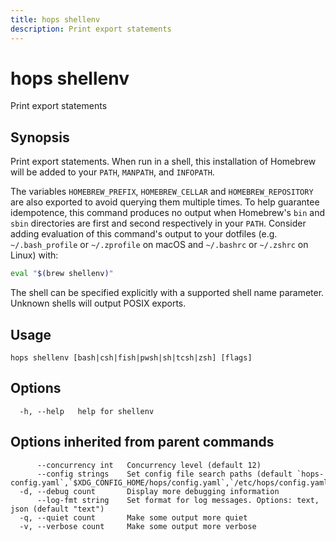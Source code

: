 ```yaml
---
title: hops shellenv
description: Print export statements
---
```


<!--
This documentation is auto generated by a script.
Please do not edit this file directly.
-->

<!-- markdownlint-disable-next-line single-title -->
# hops shellenv

Print export statements

## Synopsis

Print export statements. When run in a shell, this installation of Homebrew will be added to your `PATH`, `MANPATH`, and `INFOPATH`.

The variables `HOMEBREW_PREFIX`, `HOMEBREW_CELLAR` and `HOMEBREW_REPOSITORY` are also exported to avoid querying them multiple times.
To help guarantee idempotence, this command produces no output when Homebrew's `bin` and `sbin` directories are first and second
respectively in your `PATH`. Consider adding evaluation of this command's output to your dotfiles (e.g. `~/.bash_profile` or
`~/.zprofile` on macOS and `~/.bashrc` or `~/.zshrc` on Linux) with: 
```sh
eval "$(brew shellenv)"
```

The shell can be specified explicitly with a supported shell name parameter. Unknown shells will output POSIX exports.

## Usage

```plaintext
hops shellenv [bash|csh|fish|pwsh|sh|tcsh|zsh] [flags]
```

## Options

```plaintext
  -h, --help   help for shellenv
```

## Options inherited from parent commands

```plaintext
      --concurrency int   Concurrency level (default 12)
      --config strings    Set config file search paths (default `hops-config.yaml`,`$XDG_CONFIG_HOME/hops/config.yaml`,`/etc/hops/config.yaml`)
  -d, --debug count       Display more debugging information
      --log-fmt string    Set format for log messages. Options: text, json (default "text")
  -q, --quiet count       Make some output more quiet
  -v, --verbose count     Make some output more verbose
```
